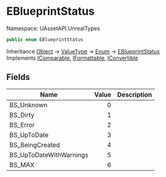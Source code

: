 # EBlueprintStatus

Namespace: UAssetAPI.UnrealTypes

```csharp
public enum EBlueprintStatus
```

Inheritance [Object](https://docs.microsoft.com/en-us/dotnet/api/system.object) → [ValueType](https://docs.microsoft.com/en-us/dotnet/api/system.valuetype) → [Enum](https://docs.microsoft.com/en-us/dotnet/api/system.enum) → [EBlueprintStatus](./uassetapi.unrealtypes.eblueprintstatus.md)<br>
Implements [IComparable](https://docs.microsoft.com/en-us/dotnet/api/system.icomparable), [IFormattable](https://docs.microsoft.com/en-us/dotnet/api/system.iformattable), [IConvertible](https://docs.microsoft.com/en-us/dotnet/api/system.iconvertible)

## Fields

| Name | Value | Description |
| --- | --: | --- |
| BS_Unknown | 0 |  |
| BS_Dirty | 1 |  |
| BS_Error | 2 |  |
| BS_UpToDate | 3 |  |
| BS_BeingCreated | 4 |  |
| BS_UpToDateWithWarnings | 5 |  |
| BS_MAX | 6 |  |
